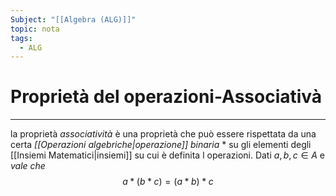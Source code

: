```yaml
---
Subject: "[[Algebra (ALG)]]"
topic: nota
tags:
  - ALG
---
```


# Proprietà del operazioni-Associativà
---
la proprietà _associatività_ è una proprietà che può essere rispettata da una certa _[[Operazioni algebriche|operazione]] binaria_ $*$ su gli elementi degli [[Insiemi Matematici|insiemi]] su cui è definita l operazioni.
Dati $a,b,c\in A$ e _vale che_ 
$$a*(b*c) = (a*b)*c$$
